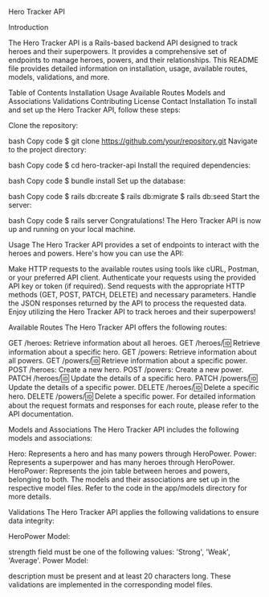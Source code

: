 Hero Tracker API

Introduction

The Hero Tracker API is a Rails-based backend API designed to track heroes and their superpowers. It provides a comprehensive set of endpoints to manage heroes, powers, and their relationships. This README file provides detailed information on installation, usage, available routes, models, validations, and more.

Table of Contents
Installation
Usage
Available Routes
Models and Associations
Validations
Contributing
License
Contact
Installation
To install and set up the Hero Tracker API, follow these steps:

Clone the repository:

bash
Copy code
$ git clone https://github.com/your/repository.git
Navigate to the project directory:

bash
Copy code
$ cd hero-tracker-api
Install the required dependencies:

bash
Copy code
$ bundle install
Set up the database:

bash
Copy code
$ rails db:create
$ rails db:migrate
$ rails db:seed
Start the server:

bash
Copy code
$ rails server
Congratulations! The Hero Tracker API is now up and running on your local machine.

Usage
The Hero Tracker API provides a set of endpoints to interact with the heroes and powers. Here's how you can use the API:

Make HTTP requests to the available routes using tools like cURL, Postman, or your preferred API client.
Authenticate your requests using the provided API key or token (if required).
Send requests with the appropriate HTTP methods (GET, POST, PATCH, DELETE) and necessary parameters.
Handle the JSON responses returned by the API to process the requested data.
Enjoy utilizing the Hero Tracker API to track heroes and their superpowers!

Available Routes
The Hero Tracker API offers the following routes:

GET /heroes: Retrieve information about all heroes.
GET /heroes/:id: Retrieve information about a specific hero.
GET /powers: Retrieve information about all powers.
GET /powers/:id: Retrieve information about a specific power.
POST /heroes: Create a new hero.
POST /powers: Create a new power.
PATCH /heroes/:id: Update the details of a specific hero.
PATCH /powers/:id: Update the details of a specific power.
DELETE /heroes/:id: Delete a specific hero.
DELETE /powers/:id: Delete a specific power.
For detailed information about the request formats and responses for each route, please refer to the API documentation.

Models and Associations
The Hero Tracker API includes the following models and associations:

Hero: Represents a hero and has many powers through HeroPower.
Power: Represents a superpower and has many heroes through HeroPower.
HeroPower: Represents the join table between heroes and powers, belonging to both.
The models and their associations are set up in the respective model files. Refer to the code in the app/models directory for more details.

Validations
The Hero Tracker API applies the following validations to ensure data integrity:

HeroPower Model:

strength field must be one of the following values: 'Strong', 'Weak', 'Average'.
Power Model:

description must be present and at least 20 characters long.
These validations are implemented in the corresponding model files.